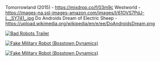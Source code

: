 Tomorrowland (2015) - https://mixdrop.co/f/03m9c
Westworld - https://images-na.ssl-images-amazon.com/images/I/61OVS7PdJ-L._SY741_.jpg
Do Androids Dream of Electric Sheep - https://upload.wikimedia.org/wikipedia/en/e/ee/DoAndroidsDream.png

[![Bad Robots Trailer](https://img.youtube.com/vi/JDiytJb2Kvo/0.jpg)](https://www.youtube.com/watch?v=JDiytJb2Kvo)

[![Fake Military Robot (Bosstown Dynamics)](https://img.youtube.com/vi/y3RIHnK0_NE/0.jpg)](https://www.youtube.com/watch?v=y3RIHnK0_NE)

[![Fake Military Robot (Bosstown Dynamics)](https://img.youtube.com/vi/o0iAY0f-BIM/0.jpg)](https://www.youtube.com/watch?v=o0iAY0f-BIM)

